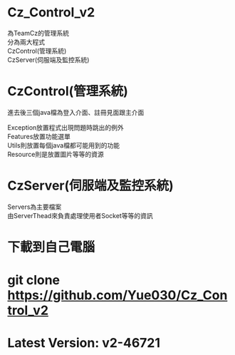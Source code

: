 # Cz_Control_v2
為TeamCz的管理系統                            
分為兩大程式                   
CzControl(管理系統)               
CzServer(伺服端及監控系統)                

# CzControl(管理系統)
進去後三個java檔為登入介面、註冊見面跟主介面	

Exception放置程式出現問題時跳出的例外	                      
Features放置功能選單	                      
Utils則放置每個java檔都可能用到的功能	                    
Resource則是放置圖片等等的資源	                  

# CzServer(伺服端及監控系統)	
Servers為主要檔案	              
由ServerThead來負責處理使用者Socket等等的資訊	                

# 下載到自己電腦 
# git clone https://github.com/Yue030/Cz_Control_v2
# Latest Version: v2-46721
